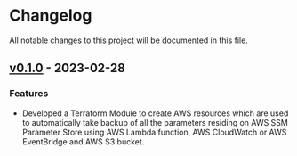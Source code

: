 # Changelog

All notable changes to this project will be documented in this file.

## [v0.1.0] - 2023-02-28

### Features

- Developed a Terraform Module to create AWS resources which are used to automatically take backup of all the parameters residing on AWS SSM Parameter Store using AWS Lambda function, AWS CloudWatch or AWS EventBridge and AWS S3 bucket.

[v0.1.0]: https://github.com/abdullahkhawer/terraform-aws-ssm-parameter-store-backup/-/tags/v0.1.0

